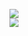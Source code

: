 [![](https://img.shields.io/badge/Made%20With-Github%20Spray-lightgrey.svg?style=for-the-badge&logo=github)](https://github.com/Annihil/github-spray#8610)  
[![](https://i.imgur.com/2DrTn0Z.gif)](https://github.com/Annihil/github-spray)